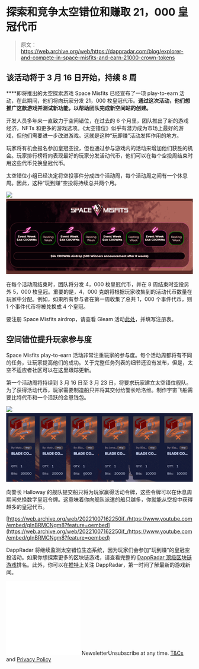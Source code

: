 # 探索和竞争太空错位和赚取 21，000 皇冠代币

> 原文：<https://web.archive.org/web/https://dappradar.com/blog/explorer-and-compete-in-space-misfits-and-earn-21000-crown-tokens>

## 该活动将于 3 月 16 日开始，持续 8 周

****即将推出的太空探索游戏 Space Misfits 已经宣布了一项 play-to-earn 活动，在此期间，他们将向玩家分发 21，000 枚皇冠代币。**通过这次活动，他们想推广这款游戏并测试新功能，以帮助团队完成新空间站的创建。**

开发人员多年来一直致力于空间错位，在过去的 6 个月里，团队推出了新的游戏经济，NFTs 和更多的游戏选项。《太空错位》似乎有潜力成为市场上最好的游戏，但他们需要进一步改进游戏。这就是这种“玩即赚”活动发挥作用的地方。

玩家将有机会报名参加皇冠空投，但也通过参与游戏内的活动来增加他们获胜的机会。玩家排行榜将向表现最好的玩家分发活动代币，他们可以在每个空投周结束时用这些代币兑换皇冠代币。

太空错位小组已经决定将空投事件分成四个活动周，每个活动周之间有一个休息周。因此，这种“玩到赚”空投将持续总共两个月。

![](img/995ead3c7996abd97fa064b7c9c6a7e2.png)![space misfits](img/bc0e2ca0b90a13af2c8c7dfa5cd4312e.png)

在每个活动周结束时，团队将分发 4，000 枚皇冠代币，并在 8 周结束时空投另外 5，000 枚皇冠。重要的是，4，000 克朗将根据玩家收集到的活动代币数量在玩家中分配。例如，如果所有参与者在第一周收集了总共 1，000 个事件代币，则 1 个事件代币将被兑换成 4 个皇冠。

要注册 Space Misfits airdrop，请查看 Gleam 活动[此处](https://web.archive.org/web/20221007162250/https://gleam.io/EPGO7/space-misfits-a-staked-claim-16k-crown-event-5k-crown-airdrop)，并填写注册表。

## 空间错位提升玩家参与度

Space Misfits play-to-earn 活动非常注重玩家的参与度。每个活动周都将有不同的任务，让玩家提高他们的成功。关于完整任务列表的细节还没有发布，但是，太空不适应者社区可以在这里跟踪更新。

第一个活动周将持续到 3 月 16 日至 3 月 23 日，将要求玩家建立太空错位舰队。为了获得活动代币，玩家需要制造船只并将其交付给警长哈洛维。制作宇宙飞船需要比特代币和一个活跃的金恩钱包。

![](img/3b072d4c250775566dce113f675241fb.png)![space misfits](img/0e5b9e67a1c46306b62d3982d5c9ebb1.png)

向警长 Halloway 的舰队提交船只将为玩家赢得活动令牌，这些令牌可以在休息周期间兑换数字皇冠令牌。这意味着你向舰队派遣的船只越多，你就能从空投中获得越多的皇冠代币。

[https://web.archive.org/web/20221007162250if_/https://www.youtube.com/embed/gInBRMCNgm8?feature=oembed](https://web.archive.org/web/20221007162250if_/https://www.youtube.com/embed/gInBRMCNgm8?feature=oembed)

DappRadar 将继续监测太空错位生态系统，因为玩家们会参加“玩到赚”的皇冠空投活动。如果你想探索更多的区块链游戏，请查看完整的 [DappRadar 顶级区块链游戏](https://web.archive.org/web/20221007162250/https://dappradar.com/rankings/category/games)排名。此外，你可以在[推特](https://web.archive.org/web/20221007162250/https://twitter.com/dappradar)上关注 DappRadar，第一时间了解最新的游戏新闻。

![](img/6d5a4a2d609c56e1a5771717e54ba759.png) NewsletterUnsubscribe at any time. [T&Cs](https://web.archive.org/web/20221007162250/https://dappradar.com/terms) and [Privacy Policy](https://web.archive.org/web/20221007162250/https://dappradar.com/privacy-policy)